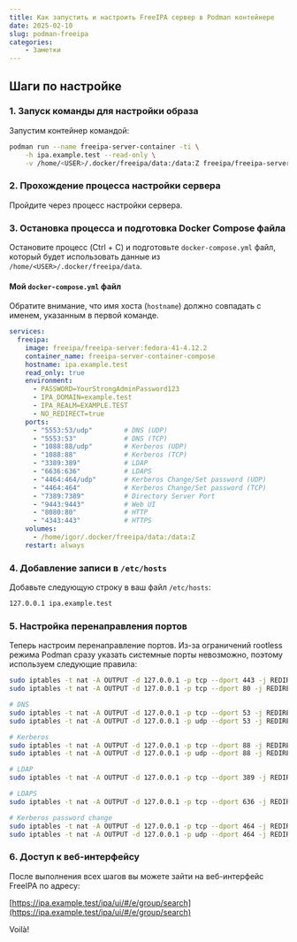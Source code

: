 ```yaml
---
title: Как запустить и настроить FreeIPA сервер в Podman контейнере
date: 2025-02-10
slug: podman-freeipa
categories:
    - Заметки
---
```


## Шаги по настройке

### 1. Запуск команды для настройки образа

Запустим контейнер командой:

```sh
podman run --name freeipa-server-container -ti \
    -h ipa.example.test --read-only \
    -v /home/<USER>/.docker/freeipa/data:/data:Z freeipa/freeipa-server:fedora-41-4.12.2
```

### 2. Прохождение процесса настройки сервера

Пройдите через процесс настройки сервера.

### 3. Остановка процесса и подготовка Docker Compose файла

Остановите процесс (Ctrl + C) и подготовьте `docker-compose.yml` файл, который будет использовать данные из `/home/<USER>/.docker/freeipa/data`.

#### Мой `docker-compose.yml` файл

Обратите внимание, что имя хоста (`hostname`) должно совпадать с именем, указанным в первой команде.

```yml
services:
  freeipa:
    image: freeipa/freeipa-server:fedora-41-4.12.2
    container_name: freeipa-server-container-compose
    hostname: ipa.example.test
    read_only: true
    environment:
      - PASSWORD=YourStrongAdminPassword123
      - IPA_DOMAIN=example.test
      - IPA_REALM=EXAMPLE.TEST
      - NO_REDIRECT=true
    ports:
      - "5553:53/udp"        # DNS (UDP)
      - "5553:53"            # DNS (TCP)
      - "1088:88/udp"        # Kerberos (UDP)
      - "1088:88"            # Kerberos (TCP)
      - "3389:389"           # LDAP
      - "6636:636"           # LDAPS
      - "4464:464/udp"       # Kerberos Change/Set password (UDP)
      - "4464:464"           # Kerberos Change/Set password (TCP)
      - "7389:7389"          # Directory Server Port
      - "9443:9443"          # Web UI
      - "8080:80"            # HTTP
      - "4343:443"           # HTTPS
    volumes:
      - /home/igor/.docker/freeipa/data:/data:Z
    restart: always
```

### 4. Добавление записи в `/etc/hosts`

Добавьте следующую строку в ваш файл `/etc/hosts`:

```bash
127.0.0.1 ipa.example.test
```

### 5. Настройка перенаправления портов

Теперь настроим перенаправление портов. Из-за ограничений rootless режима Podman сразу указать системные порты невозможно, поэтому используем следующие правила:

```sh
sudo iptables -t nat -A OUTPUT -d 127.0.0.1 -p tcp --dport 443 -j REDIRECT --to-port 4343
sudo iptables -t nat -A OUTPUT -d 127.0.0.1 -p tcp --dport 80 -j REDIRECT --to-port 8080

# DNS
sudo iptables -t nat -A OUTPUT -d 127.0.0.1 -p tcp --dport 53 -j REDIRECT --to-port 5553
sudo iptables -t nat -A OUTPUT -d 127.0.0.1 -p udp --dport 53 -j REDIRECT --to-port 5553

# Kerberos
sudo iptables -t nat -A OUTPUT -d 127.0.0.1 -p tcp --dport 88 -j REDIRECT --to-port 1088
sudo iptables -t nat -A OUTPUT -d 127.0.0.1 -p udp --dport 88 -j REDIRECT --to-port 1088

# LDAP
sudo iptables -t nat -A OUTPUT -d 127.0.0.1 -p tcp --dport 389 -j REDIRECT --to-port 3389

# LDAPS
sudo iptables -t nat -A OUTPUT -d 127.0.0.1 -p tcp --dport 636 -j REDIRECT --to-port 6636

# Kerberos password change
sudo iptables -t nat -A OUTPUT -d 127.0.0.1 -p tcp --dport 464 -j REDIRECT --to-port 4464
sudo iptables -t nat -A OUTPUT -d 127.0.0.1 -p udp --dport 464 -j REDIRECT --to-port 4464
```

### 6. Доступ к веб-интерфейсу

После выполнения всех шагов вы можете зайти на веб-интерфейс FreeIPA по адресу:

[https://ipa.example.test/ipa/ui/#/e/group/search](https://ipa.example.test/ipa/ui/#/e/group/search)

Voilà!
